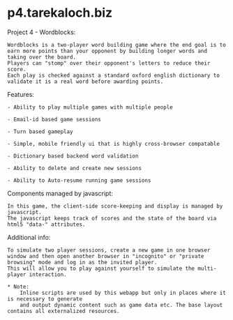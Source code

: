 p4.tarekaloch.biz
=================

Project 4 - Wordblocks:

	Wordblocks is a two-player word building game where the end goal is to earn more points than your opponent by building longer words and taking over the board. 
	Players can "stomp" over their opponent's letters to reduce their score. 
	Each play is checked against a standard oxford english dictionary to validate it is a real word before awarding points.

Features:

	- Ability to play multiple games with multiple people

	- Email-id based game sessions

	- Turn based gameplay

	- Simple, mobile friendly ui that is highly cross-browser compatable

	- Dictionary based backend word validation

	- Ability to delete and create new sessions

	- Ability to Auto-resume running game sessions


Components managed by javascript:

	In this game, the client-side score-keeping and display is managed by javascript.
	The javascript keeps track of scores and the state of the board via html5 "data-" attributes.

Additional info:

	To simulate two player sessions, create a new game in one browser window and then open another browser in "incognito" or "private browsing" mode and log in as the invited player. 
	This will allow you to play against yourself to simulate the multi-player interaction.

	* Note: 
		Inline scripts are used by this webapp but only in places where it is necessary to generate 
		and output dynamic content such as game data etc. The base layout contains all externalized resources.


